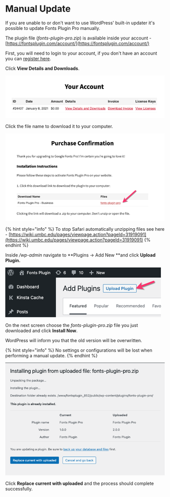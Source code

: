 # Manual Update

If you are unable to or don't want to use WordPress' built-in updater it's possible to update Fonts Plugin Pro manually.

The plugin file (_fonts-plugin-pro.zip_) is available inside your account - [https://fontsplugin.com/account/](https://fontsplugin.com/account/)

First, you will need to login to your account, if you don't have an account you can [register here](https://fontsplugin.com/account-registration/).

Click **View Details and Downloads**.

![](<.gitbook/assets/image (31).png>)

Click the file name to download it to your computer.

![](<.gitbook/assets/image (29).png>)

{% hint style="info" %}
To stop Safari automatically unzipping files see here - [https://wiki.umbc.edu/pages/viewpage.action?pageId=31919091](https://wiki.umbc.edu/pages/viewpage.action?pageId=31919091)
{% endhint %}

Inside _/wp-admin_ navigate to **Plugins → Add New **and click **Upload Plugin.**

![](<.gitbook/assets/image (30).png>)

On the next screen choose the _fonts-plugin-pro.zip_ file you just downloaded and click **Install Now**.

WordPress will inform you that the old version will be overwritten.&#x20;

{% hint style="info" %}
No settings or configurations will be lost when performing a manual update.
{% endhint %}

![](<.gitbook/assets/image (32).png>)

Click **Replace current with uploaded** and the process should complete successfully.
